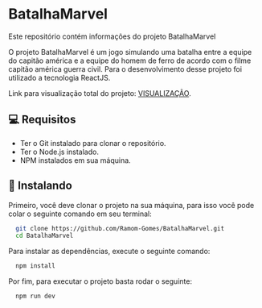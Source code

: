 # BatalhaMarvel

Este repositório contém informações do projeto BatalhaMarvel

O projeto BatalhaMarvel é um jogo simulando uma batalha entre a equipe do capitão américa e a equipe do homem de ferro de acordo 
com o filme capitão américa guerra civil. Para o desenvolvimento desse projeto foi utilizado a tecnologia ReactJS.


Link para visualização total do projeto: [VISUALIZAÇÃO](https://vermillion-licorice-a9b66a.netlify.app/).


<div align="center" display="flex">
</div>




## 💻 Requisitos

* Ter o Git instalado para clonar o repositório.
* Ter o Node.js instalado.
* NPM instalados em sua máquina.




## 🚀 Instalando

Primeiro, você deve clonar o projeto na sua máquina, para isso você pode colar o seguinte comando em seu terminal:

```bash
  git clone https://github.com/Ramom-Gomes/BatalhaMarvel.git
  cd BatalhaMarvel
```
Para instalar as dependências, execute o seguinte comando:

```bash
  npm install
```

Por fim, para executar o projeto basta rodar o seguinte:

```bash
  npm run dev
```
